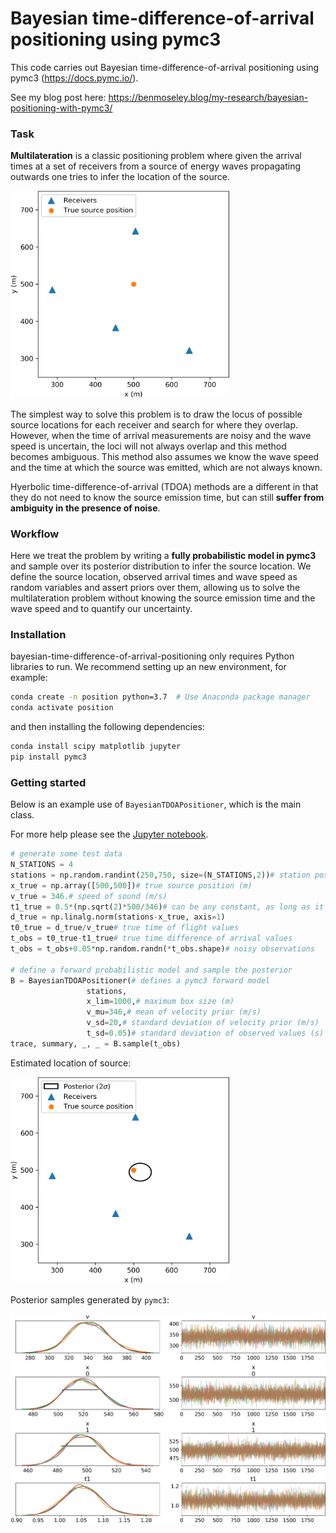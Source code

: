 # Bayesian time-difference-of-arrival positioning using pymc3

This code carries out Bayesian time-difference-of-arrival positioning using pymc3 (https://docs.pymc.io/).

See my blog post here: https://benmoseley.blog/my-research/bayesian-positioning-with-pymc3/

### Task

**Multilateration** is a classic positioning problem where given the arrival times at a set of receivers from a source of energy waves propagating outwards one tries to infer the location of the source.

<img src="figures/bayes_positioner_data.jpg" width="350"><!---include "" for proper github rendering-->

The simplest way to solve this problem is to draw the locus of possible source locations for each receiver and search for where they overlap. However, when the time of arrival measurements are noisy and the wave speed is uncertain, the loci will not always overlap and this method becomes ambiguous. This method also assumes we know the wave speed and the time at which the source was emitted, which are not always known. 

Hyerbolic time-difference-of-arrival (TDOA) methods are a different in that they do not need to know the source emission time, but can still **suffer from ambiguity in the presence of noise**.

### Workflow

Here we treat the problem by writing a **fully probabilistic model in pymc3** and sample over its posterior distribution to infer the source location. We define the source location, observed arrival times and wave speed as random variables and assert priors over them, allowing us to solve the multilateration problem without knowing the source emission time and the wave speed and to quantify our uncertainty.

### Installation

bayesian-time-difference-of-arrival-positioning only requires Python libraries to run. We recommend setting up an new environment, for example:
```bash
conda create -n position python=3.7  # Use Anaconda package manager
conda activate position
```
and then installing the following dependencies:
```bash
conda install scipy matplotlib jupyter
pip install pymc3
```

### Getting started

Below is an example use of `BayesianTDOAPositioner`, which is the main class.

For more help please see the [Jupyter notebook](https://github.com/benmoseley/bayesian-time-difference-of-arrival-positioning/blob/master/Bayesian%20time-difference-of-arrival%20positioning%20with%20pymc3.ipynb).

```python
# generate some test data
N_STATIONS = 4
stations = np.random.randint(250,750, size=(N_STATIONS,2))# station positions (m)
x_true = np.array([500,500])# true source position (m)
v_true = 346.# speed of sound (m/s)
t1_true = 0.5*(np.sqrt(2)*500/346)# can be any constant, as long as it is within the uniform distribution prior on t1
d_true = np.linalg.norm(stations-x_true, axis=1)
t0_true = d_true/v_true# true time of flight values
t_obs = t0_true-t1_true# true time difference of arrival values
t_obs = t_obs+0.05*np.random.randn(*t_obs.shape)# noisy observations

# define a forward probabilistic model and sample the posterior
B = BayesianTDOAPositioner(# defines a pymc3 forward model
                 stations,
                 x_lim=1000,# maximum box size (m)
                 v_mu=346,# mean of velocity prior (m/s)
                 v_sd=20,# standard deviation of velocity prior (m/s)
                 t_sd=0.05)# standard deviation of observed values (s)
trace, summary, _, _ = B.sample(t_obs)
```

Estimated location of source:

<img src="figures/bayes_positioner_result2.jpg" width="350"><!---include "" for proper github rendering-->

Posterior samples generated by `pymc3`:

<img src="figures/bayes_positioner_result1.jpg" width="650"><!---include "" for proper github rendering-->
